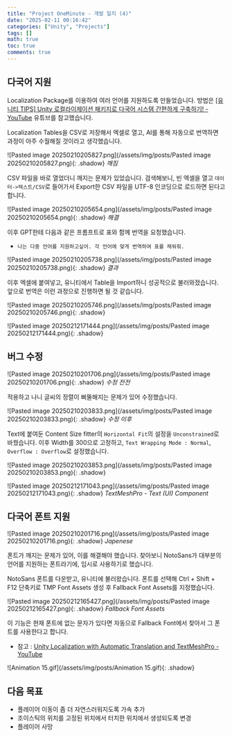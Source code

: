 ```yaml
---
title: "Project OneMinute - 개발 일지 (4)"
date: "2025-02-11 00:16:42"
categories: ["Unity", "Projects"]
tags: []
math: true
toc: true
comments: true
---
```


## 다국어 지원

Localization Package를 이용하여 여러 언어를 지원하도록 만들었습니다. 방법은 [\[유니티 TIPS\] Unity 로컬라이제이션 패키지로 다국어 시스템 간편하게 구축하기! - YouTube](https://www.youtube.com/watch?v=VNhzMEsy7xc&t=1296s) 유튜브를 참고했습니다. 

Localization Tables을 CSV로 저장해서 엑셀로 열고, AI를 통해 자동으로 번역하면 과정이 아주 수월해질 것이라고 생각했습니다.

![Pasted image 20250210205827.png](/assets/img/posts/Pasted image 20250210205827.png){: .shadow}
_깨짐_

CSV 파일을 바로 열었더니 깨지는 문제가 있었습니다. 검색해보니, 빈 엑셀을 열고 `데이터->텍스트/CSV`로 들어가서 Export한 CSV 파일을 UTF-8 인코딩으로 로드하면 된다고 합니다.

![Pasted image 20250210205654.png](/assets/img/posts/Pasted image 20250210205654.png){: .shadow}
_해결_

이후 GPT한테 다음과 같은 프롬프트로 표와 함께 번역을 요청했습니다.

- `나는 다중 언어를 지원하고싶어. 각 언어에 맞게 번역하여 표를 채워줘.`

![Pasted image 20250210205738.png](/assets/img/posts/Pasted image 20250210205738.png){: .shadow}
_결과_

이후 엑셀에 붙여넣고, 유니티에서 Table을 Import하니 성공적으로 불러와졌습니다. 앞으로 번역은 이런 과정으로 진행하면 될 것 같습니다.

![Pasted image 20250210205746.png](/assets/img/posts/Pasted image 20250210205746.png){: .shadow}

![Pasted image 20250212171444.png](/assets/img/posts/Pasted image 20250212171444.png){: .shadow}

## 버그 수정

![Pasted image 20250210201706.png](/assets/img/posts/Pasted image 20250210201706.png){: .shadow}
_수정 전전_

적용하고 나니 글씨의 정렬이 삐뚤해지는 문제가 있어 수정했습니다.

![Pasted image 20250210203833.png](/assets/img/posts/Pasted image 20250210203833.png){: .shadow}
_수정 이후_

Text에 붙여둔 Content Size fitter의 `Horizontal Fit`의 설정을 `Unconstrained`로 바꿨습니다. 이후 Width를 300으로 고정하고, `Text Wrapping Mode : Normal`, `Overflow : Overflow`로 설정했습니다.

![Pasted image 20250210203853.png](/assets/img/posts/Pasted image 20250210203853.png){: .shadow}

![Pasted image 20250212171043.png](/assets/img/posts/Pasted image 20250212171043.png){: .shadow}
_TextMeshPro - Text (UI) Component_

## 다국어 폰트 지원

![Pasted image 20250210201716.png](/assets/img/posts/Pasted image 20250210201716.png){: .shadow}
_Japenese_

폰트가 깨지는 문제가 있어, 이를 해결해야 했습니다. 찾아보니 NotoSans가 대부분의 언어를 지원하는 폰트라기에, 임시로 사용하기로 했습니다.

NotoSans 폰트를 다운받고, 유니티에 불러왔습니다. 폰트를 선택해 Ctrl + Shift + F12 단축키로 TMP Font Assets 생성 후 Fallback Font Assets를 지정했습니다.

![Pasted image 20250212165427.png](/assets/img/posts/Pasted image 20250212165427.png){: .shadow}
_Fallback Font Assets_

이 기능은 현재 폰트에 없는 문자가 있다면 자동으로 Fallback Font에서 찾아서 그 폰트를 사용한다고 합니다.
- 참고 : [Unity Localization with Automatic Translation and TextMeshPro - YouTube](https://www.youtube.com/watch?v=NFn74l2WA_8)

![Animation 15.gif](/assets/img/posts/Animation 15.gif){: .shadow}

## 다음 목표

- 플레이어 이동이 좀 더 자연스러워지도록 가속 추가
- 조이스틱의 위치를 고정된 위치에서 터치한 위치에서 생성되도록 변경
- 플레이어 사망